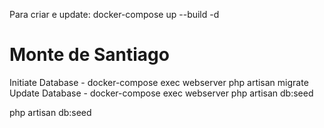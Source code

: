 Para criar e update: docker-compose up --build -d

# Monte de Santiago

Initiate Database - docker-compose exec webserver php artisan migrate
Update Database - docker-compose exec webserver php artisan db:seed

php artisan db:seed
